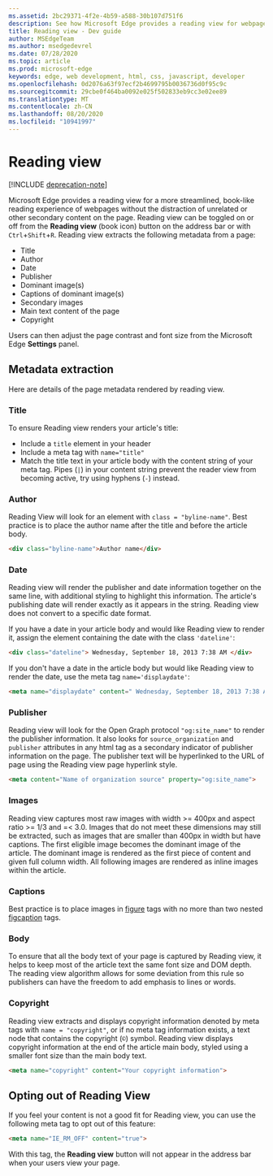 ```yaml
---
ms.assetid: 2bc29371-4f2e-4b59-a588-30b107d751f6
description: See how Microsoft Edge provides a reading view for webpages to enable add-free reading.
title: Reading view - Dev guide
author: MSEdgeTeam
ms.author: msedgedevrel
ms.date: 07/28/2020
ms.topic: article
ms.prod: microsoft-edge
keywords: edge, web development, html, css, javascript, developer
ms.openlocfilehash: 0d2076a63f97ecf2b4699795b0036736d0f95c9c
ms.sourcegitcommit: 29cbe0f464ba0092e025f502833eb9cc3e02ee89
ms.translationtype: MT
ms.contentlocale: zh-CN
ms.lasthandoff: 08/20/2020
ms.locfileid: "10941997"
---
```

# Reading view  

[!INCLUDE [deprecation-note](../../includes/legacy-edge-note.md)]  

Microsoft Edge provides a reading view for a more streamlined, book-like reading experience of webpages without the distraction of unrelated or other secondary content on the page.  Reading view can be toggled on or off from the **Reading view** \(book icon\) button on the address bar or with `Ctrl`+`Shift`+`R`.  Reading view extracts the following metadata from a page:  

*   Title
*   Author
*   Date
*   Publisher
*   Dominant image\(s\)
*   Captions of dominant image\(s\)
*   Secondary images
*   Main text content of the page
*   Copyright

Users can then adjust the page contrast and font size from the Microsoft Edge **Settings** panel.  

## Metadata extraction  

Here are details of the page metadata rendered by reading view.  

### Title  

To ensure Reading view renders your article's title:  

*   Include a `title` element in your header  
*   Include a meta tag with `name="title"`  
*   Match the title text in your article body with the content string of your meta tag.  Pipes \(`|`\) in your content string prevent the reader view from becoming active, try using hyphens \(`-`\) instead.  

### Author  

Reading View will look for an element with `class = "byline-name"`.  Best practice is to place the author name after the title and before the article body.  

```html
<div class="byline-name">Author name</div>
```  

### Date  

Reading view will render the publisher and date information together on the same line, with additional styling to highlight this information.  The article's publishing date will render exactly as it appears in the string.  Reading view does not convert to a specific date format.  

If you have a date in your article body and would like Reading view to render it, assign the element containing the date with the class `'dateline'`:  

```html
<div class="dateline"> Wednesday, September 18, 2013 7:38 AM </div>
```  

If you don't have a date in the article body but would like Reading view to render the date, use the meta tag `name='displaydate'`:  

```html
<meta name="displaydate" content=" Wednesday, September 18, 2013 7:38 AM ">
```  

### Publisher  

Reading view will look for the Open Graph protocol `"og:site_name"` to render the publisher information.  It also looks for `source_organization` and `publisher` attributes in any html tag as a secondary indicator of publisher information on the page.  The publisher text will be hyperlinked to the URL of page using the Reading view page hyperlink style.  

```html
<meta content="Name of organization source" property="og:site_name">
```  

### Images  

Reading view captures most raw images with width >= 400px and aspect ratio >= 1/3 and =< 3.0.  Images that do not meet these dimensions may still be extracted, such as images that are smaller than 400px in width but have captions.  The first eligible image becomes the dominant image of the article.  The dominant image is rendered as the first piece of content and given full column width.  All following images are rendered as inline images within the article.  

### Captions  

Best practice is to place images in [figure](https://developer.mozilla.org/docs/Web/HTML/Element/figure) tags with no more than two nested [figcaption](https://developer.mozilla.org/docs/Web/HTML/Element/figcaption) tags.  

### Body  

To ensure that all the body text of your page is captured by Reading view, it helps to keep most of the article text the same font size and DOM depth.  The reading view algorithm allows for some deviation from this rule so publishers can have the freedom to add emphasis to lines or words.  

### Copyright  

Reading view extracts and displays copyright information denoted by meta tags with `name = "copyright"`, or if no meta tag information exists, a text node that contains the copyright \(`©`\) symbol.  Reading view displays copyright information at the end of the article main body, styled using a smaller font size than the main body text.  

```html
<meta name="copyright" content="Your copyright information">
```  

## Opting out of Reading View  

If you feel your content is not a good fit for Reading view, you can use the following meta tag to opt out of this feature:  

```html
<meta name="IE_RM_OFF" content="true">
```  

With this tag, the **Reading view** button will not appear in the address bar when your users view your page.  
